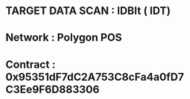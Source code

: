 # TARGET DATA SCAN : IDBIt ( IDT)
# Network : Polygon POS
# Contract : 0x95351dF7dC2A753C8cFa4a0fD7C3Ee9F6D883306